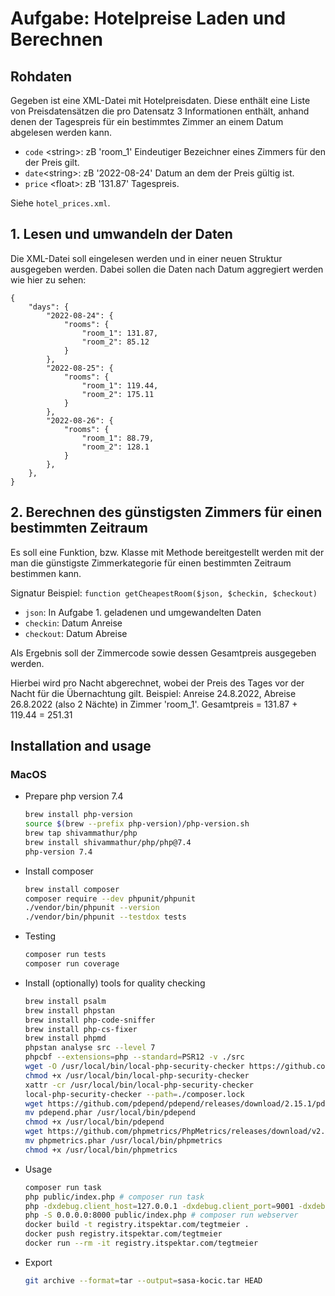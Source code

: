 # Aufgabe: Hotelpreise Laden und Berechnen #

## Rohdaten ##
Gegeben ist eine XML-Datei mit Hotelpreisdaten. 
Diese enthält eine Liste von Preisdatensätzen die pro Datensatz 3 Informationen enthält, anhand denen der Tagespreis für ein bestimmtes Zimmer an einem Datum abgelesen werden kann.
* `code` \<string\>: zB 'room_1' Eindeutiger Bezeichner eines Zimmers für den der Preis gilt.
* `date`\<string\>: zB '2022-08-24' Datum an dem der Preis gültig ist.
* `price` \<float\>: zB '131.87' Tagespreis.

Siehe `hotel_prices.xml`.

## 1. Lesen und umwandeln der Daten ##

Die XML-Datei soll eingelesen werden und in einer neuen Struktur ausgegeben werden. Dabei sollen die Daten nach Datum aggregiert werden wie hier zu sehen:

    {
        "days": {
            "2022-08-24": {
                "rooms": {
                    "room_1": 131.87,
                    "room_2": 85.12
                }
            },
            "2022-08-25": {
                "rooms": {
                    "room_1": 119.44,
                    "room_2": 175.11
                }
            },
            "2022-08-26": {
                "rooms": {
                    "room_1": 88.79,
                    "room_2": 128.1
                }
            },
        },
    }

## 2. Berechnen des günstigsten Zimmers für einen bestimmten Zeitraum ##

Es soll eine Funktion, bzw. Klasse mit Methode bereitgestellt werden mit der man die günstigste Zimmerkategorie für einen bestimmten Zeitraum bestimmen kann.

Signatur Beispiel:
`function getCheapestRoom($json, $checkin, $checkout)`
* `json`: In Aufgabe 1. geladenen und umgewandelten Daten
* `checkin`: Datum Anreise
* `checkout`: Datum Abreise

Als Ergebnis soll der Zimmercode sowie dessen Gesamtpreis ausgegeben werden.

Hierbei wird pro Nacht abgerechnet, wobei der Preis des Tages vor der Nacht für die Übernachtung gilt.
Beispiel: Anreise 24.8.2022, Abreise 26.8.2022 (also 2 Nächte) in Zimmer 'room_1'. Gesamtpreis = 131.87 + 119.44 = 251.31

## Installation and usage

### MacOS

- Prepare php version 7.4
  ```bash
  brew install php-version
  source $(brew --prefix php-version)/php-version.sh
  brew tap shivammathur/php
  brew install shivammathur/php/php@7.4
  php-version 7.4
  ```
- Install composer
  ```bash
  brew install composer
  composer require --dev phpunit/phpunit
  ./vendor/bin/phpunit --version
  ./vendor/bin/phpunit --testdox tests
  ```
- Testing  
  ```bash
  composer run tests
  composer run coverage
  ```
- Install (optionally) tools for quality checking
  ```bash
  brew install psalm
  brew install phpstan
  brew install php-code-sniffer
  brew install php-cs-fixer
  brew install phpmd
  phpstan analyse src --level 7
  phpcbf --extensions=php --standard=PSR12 -v ./src
  wget -O /usr/local/bin/local-php-security-checker https://github.com/fabpot/local-php-security-checker/releases/download/v2.0.6/local-php-security-checker_2.0.6_darwin_arm64
  chmod +x /usr/local/bin/local-php-security-checker
  xattr -cr /usr/local/bin/local-php-security-checker
  local-php-security-checker --path=./composer.lock
  wget https://github.com/pdepend/pdepend/releases/download/2.15.1/pdepend.phar
  mv pdepend.phar /usr/local/bin/pdepend
  chmod +x /usr/local/bin/pdepend
  wget https://github.com/phpmetrics/PhpMetrics/releases/download/v2.8.1/phpmetrics.phar
  mv phpmetrics.phar /usr/local/bin/phpmetrics
  chmod +x /usr/local/bin/phpmetrics
  ```
- Usage
  ```bash
  composer run task
  php public/index.php # composer run task
  php -dxdebug.client_host=127.0.0.1 -dxdebug.client_port=9001 -dxdebug.discover_client_host=false -dxdebug.idekey="PHPSTORM" -dxdebug.mode=coverage,debug public/index.php # composer run xdebug
  php -S 0.0.0.0:8000 public/index.php # composer run webserver
  docker build -t registry.itspektar.com/tegtmeier .
  docker push registry.itspektar.com/tegtmeier
  docker run --rm -it registry.itspektar.com/tegtmeier
  ```
- Export
  ```bash
  git archive --format=tar --output=sasa-kocic.tar HEAD
  ```
